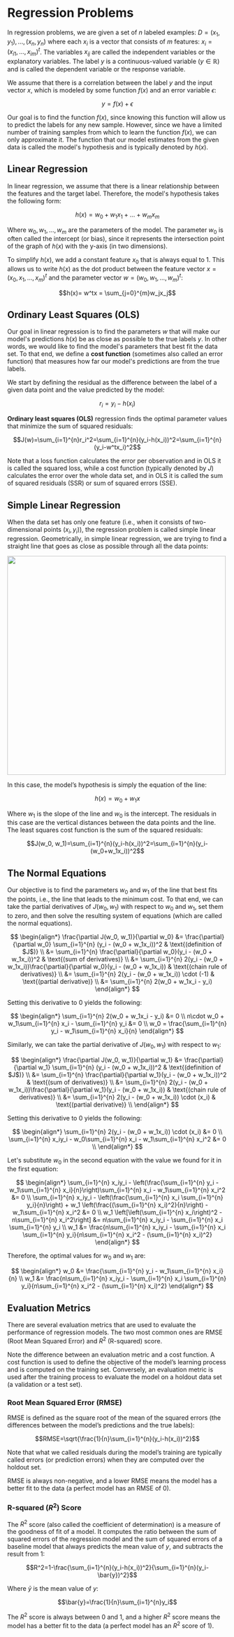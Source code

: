 # Regression Problems
In regression problems, we are given a set of $n$ labeled examples: $D={(x_1,y_1),...,(x_n,y_n)}$ where each $x_i$ is a vector that consists of $m$ features: $x_i=(x_{i1},...,x_{im})^t$. The variables $x_{ij}$ are called the independent variables or the explanatory variables. The label $y$ is a continuous-valued variable $(y \in \mathbb{R})$ and is called the dependent variable or the response variable. 

We assume that there is a correlation between the label $y$ and the input vector $x$, which is modeled by some function $f(x)$ and an error variable $\epsilon$:

$$y=f(x)+\epsilon$$

Our goal is to find the function $f(x)$, since knowing this function will allow us to predict the labels for any new sample. However, since we have a limited number of training samples from which to learn the function $f(x)$, we can only approximate it. The function that our model estimates from the given data is called the model's hypothesis and is typically denoted by $h(x)$.

## Linear Regression
In linear regression, we assume that there is a linear relationship between the features and the target label. Therefore, the model's hypothesis takes the following form:

$$h(x)=w_0+w_1x_1+...+w_mx_m$$

Where $w_0, w_1,...,w_m$ are the parameters of the model. The parameter $w_0$ is often called the intercept (or bias), since it represents the intersection point of the graph of $h(x)$ with the y-axis (in two dimensions). 

To simplify $h(x)$, we add a constant feature $x_0$ that is always equal to 1. This allows us to write $h(x)$ as the dot product between the feature vector $x=(x_0,x_1,...,x_m)^t$ and the parameter vector $w=(w_0,w_1,...,w_m)^t$:

$$h(x)= w^tx = \sum_{j=0}^{m}w_jx_j$$

## Ordinary Least Squares (OLS)
Our goal in linear regression is to find the parameters $w$ that will make our model's predictions $h(x)$ be as close as possible to the true labels $y$. In other words, we would like to find the model's parameters that best fit the data set. To that end, we define a **cost function** (sometimes also called an error function) that measures how far our model's predictions are from the true labels.

We start by defining the residual as the difference between the label of a given data point and the value predicted by the model:

$$r_i=y_i-h(x_i)$$

**Ordinary least squares (OLS)** regression finds the optimal parameter values that minimize the sum of squared residuals:

$$J(w)=\sum_{i=1}^{n}r_i^2=\sum_{i=1}^{n}(y_i-h(x_i))^2=\sum_{i=1}^{n}(y_i-w^tx_i)^2$$

Note that a loss function calculates the error per observation and in OLS it is called the squared loss, while a cost function (typically denoted by $J$) calculates the error over the whole data set, and in OLS it is called the sum of squared residuals (SSR) or sum of squared errors (SSE).

## Simple Linear Regression
When the data set has only one feature (i.e., when it consists of two-dimensional points $(x_i,y_i)$), the regression problem is called simple linear regression. Geometrically, in simple linear regression, we are trying to find a straight line that goes as close as possible through all the data points:

<div style="align: center">
    <img src="images/simple_linear_regression.png" width="500">
</div>

In this case, the model’s hypothesis is simply the equation of the line:

$$h(x)=w_0+w_1x$$

Where $w_1$ is the slope of the line and $w_0$ is the intercept. The residuals in this case are the vertical distances between the data points and the line. The least squares cost function is the sum of the squared residuals:

$$J(w_0, w_1)=\sum_{i=1}^{n}(y_i-h(x_i))^2=\sum_{i=1}^{n}(y_i-(w_0+w_1x_i))^2$$

## The Normal Equations
Our objective is to find the parameters $w_0$ and $w_1$ of the line that best fits the points, i.e., the line that leads to the minimum cost. To that end, we can take the partial derivatives of $J(w_0, w_1)$ with respect to $w_0$ and $w_1$, set them to zero, and then solve the resulting system of equations (which are called the normal equations).

$$
\begin{align*}
\frac{\partial J(w_0, w_1)}{\partial w_0} &= \frac{\partial}{\partial w_0} \sum_{i=1}^{n} (y_i - (w_0 + w_1x_i))^2 & \text{(definition of $J$)} \\
&= \sum_{i=1}^{n} \frac{\partial}{\partial w_0}(y_i - (w_0 + w_1x_i))^2 & \text{(sum of derivatives)} \\
&= \sum_{i=1}^{n} 2(y_i - (w_0 + w_1x_i))\frac{\partial}{\partial w_0}(y_i - (w_0 + w_1x_i)) & \text{(chain rule of derivatives)} \\
&= \sum_{i=1}^{n} 2(y_i - (w_0 + w_1x_i)) \cdot (-1) & \text{(partial derivative)} \\
&= \sum_{i=1}^{n} 2(w_0 + w_1x_i - y_i)
\end{align*}
$$

Setting this derivative to 0 yields the following:

$$
\begin{align*}
\sum_{i=1}^{n} 2(w_0 + w_1x_i - y_i) &= 0 \\
n\cdot w_0 + w_1\sum_{i=1}^{n} x_i - \sum_{i=1}^{n} y_i &= 0 \\
w_0 = \frac{\sum_{i=1}^{n} y_i - w_1\sum_{i=1}^{n} x_i}{n}
\end{align*}
$$

Similarly, we can take the partial derivative of $J(w_0, w_1)$ with respect to $w_1$:

$$
\begin{align*}
\frac{\partial J(w_0, w_1)}{\partial w_1} &= \frac{\partial}{\partial w_1} \sum_{i=1}^{n} (y_i - (w_0 + w_1x_i))^2 & \text{(definition of $J$)} \\
&= \sum_{i=1}^{n} \frac{\partial}{\partial w_1}(y_i - (w_0 + w_1x_i))^2 & \text{(sum of derivatives)} \\
&= \sum_{i=1}^{n} 2(y_i - (w_0 + w_1x_i))\frac{\partial}{\partial w_1}(y_i - (w_0 + w_1x_i)) & \text{(chain rule of derivatives)} \\
&= \sum_{i=1}^{n} 2(y_i - (w_0 + w_1x_i)) \cdot (x_i) & \text{(partial derivative)} \\
\end{align*}
$$

Setting this derivative to 0 yields the following:

$$
\begin{align*}
\sum_{i=1}^{n} 2(y_i - (w_0 + w_1x_i)) \cdot (x_i) &= 0 \\
\sum_{i=1}^{n} x_iy_i - w_0\sum_{i=1}^{n} x_i - w_1\sum_{i=1}^{n} x_i^2 &= 0 \\
\end{align*}
$$

Let's substitute $w_0$ in the second equation with the value we found for it in the first equation:

$$
\begin{align*}
\sum_{i=1}^{n} x_iy_i - \left(\frac{\sum_{i=1}^{n} y_i - w_1\sum_{i=1}^{n} x_i}{n}\right)\sum_{i=1}^{n} x_i - w_1\sum_{i=1}^{n} x_i^2 &= 0 \\
\sum_{i=1}^{n} x_iy_i - \left(\frac{\sum_{i=1}^{n} x_i \sum_{i=1}^{n} y_i}{n}\right) + w_1 \left(\frac{(\sum_{i=1}^{n} x_i)^2}{n}\right) - w_1\sum_{i=1}^{n} x_i^2 &= 0 \\
w_1 \left[\left(\sum_{i=1}^{n} x_i\right)^2 - n\sum_{i=1}^{n} x_i^2\right] &= n\sum_{i=1}^{n} x_iy_i - \sum_{i=1}^{n} x_i \sum_{i=1}^{n} y_i \\
w_1 &= \frac{n\sum_{i=1}^{n} x_iy_i - \sum_{i=1}^{n} x_i \sum_{i=1}^{n} y_i}{n\sum_{i=1}^{n} x_i^2 - (\sum_{i=1}^{n} x_i)^2}
\end{align*}
$$

Therefore, the optimal values for $w_0$ and $w_1$ are:

$$
\begin{align*}
w_0 &= \frac{\sum_{i=1}^{n} y_i - w_1\sum_{i=1}^{n} x_i}{n} \\
w_1 &= \frac{n\sum_{i=1}^{n} x_iy_i - \sum_{i=1}^{n} x_i \sum_{i=1}^{n} y_i}{n\sum_{i=1}^{n} x_i^2 - (\sum_{i=1}^{n} x_i)^2}
\end{align*}
$$

## Evaluation Metrics
There are several evaluation metrics that are used to evaluate the performance of regression models. The two most common ones are RMSE (Root Mean Squared Error) and $R^2$ (R-squared) score.

Note the difference between an evaluation metric and a cost function. A cost function is used to define the objective of the model’s learning process and is computed on the training set. Conversely, an evaluation metric is used after the training process to evaluate the model on a holdout data set (a validation or a test set).

### Root Mean Squared Error (RMSE)
RMSE is defined as the square root of the mean of the squared errors (the differences between the model’s predictions and the true labels):

$$RMSE=\sqrt{\frac{1}{n}\sum_{i=1}^{n}(y_i-h(x_i))^2}$$

Note that what we called residuals during the model’s training are typically called errors (or prediction errors) when they are computed over the holdout set.

RMSE is always non-negative, and a lower RMSE means the model has a better fit to the data (a perfect model has an RMSE of 0).

### R-squared ($R^2$) Score
The $R^2$ score (also called the coefficient of determination) is a measure of the goodness of fit of a model. It computes the ratio between the sum of squared errors of the regression model and the sum of squared errors of a baseline model that always predicts the mean value of $y$, and subtracts the result from 1:

$$R^2=1-\frac{\sum_{i=1}^{n}(y_i-h(x_i))^2}{\sum_{i=1}^{n}(y_i-\bar{y})^2}$$

Where $\bar{y}$ is the mean value of $y$:

$$\bar{y}=\frac{1}{n}\sum_{i=1}^{n}y_i$$

The $R^2$ score is always between 0 and 1, and a higher $R^2$ score means the model has a better fit to the data (a perfect model has an $R^2$ score of 1).